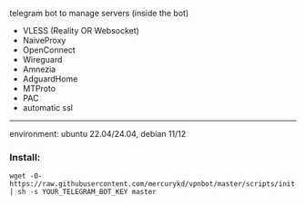 telegram bot to manage servers (inside the bot)

- VLESS (Reality OR Websocket)
- NaiveProxy
- OpenConnect
- Wireguard
- Amnezia
- AdguardHome
- MTProto
- PAC
- automatic ssl

---
environment: ubuntu 22.04/24.04, debian 11/12

### Install:

```shell
wget -O- https://raw.githubusercontent.com/mercurykd/vpnbot/master/scripts/init.sh | sh -s YOUR_TELEGRAM_BOT_KEY master
```
